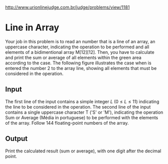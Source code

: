 http://www.urionlinejudge.com.br/judge/problems/view/1181

# Line in Array

Your job in this problem is to read an number that is a line of an array, an
uppercase character, indicating the operation to be performed and all elements
of a bidimentional array M[12][12]. Then, you have to calculate and print the
sum or average of all elements within the green area according to the case.
The following figure illustrates the case when is entered the number 2 to the
array line, showing all elements that must be considered in the operation.

## Input

The first line of the input contains a simple integer $L$ ($0 \leq L \leq 11$)
indicating the line to be considered in the operation. The second line of the
input contains a single uppercase character T ('S' or 'M'), indicating the
operation Sum or Average (Média in portuguese) to be performed with the
elements of the array. Follow 144 floating-point numbers of the array.

## Output

Print the calculated result (sum or average), with one digit after the decimal
point.
